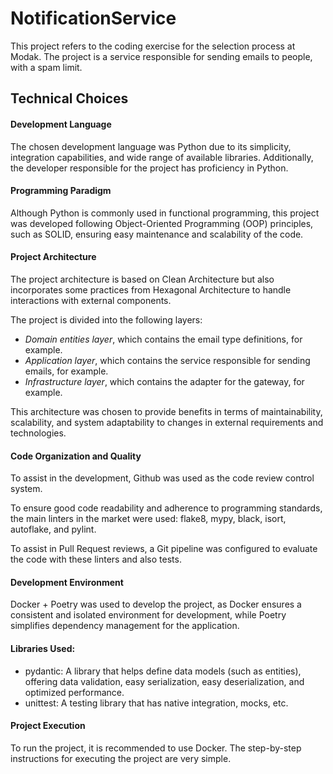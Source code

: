 # NotificationService
This project refers to the coding exercise for the selection process at Modak. The project is a service responsible for sending emails to people, with a spam limit.

## Technical Choices

#### Development Language
The chosen development language was Python due to its simplicity, integration capabilities, and wide range of available libraries. Additionally, the developer responsible for the project has proficiency in Python.

#### Programming Paradigm
Although Python is commonly used in functional programming, this project was developed following Object-Oriented Programming (OOP) principles, such as SOLID, ensuring easy maintenance and scalability of the code.

#### Project Architecture
The project architecture is based on Clean Architecture but also incorporates some practices from Hexagonal Architecture to handle interactions with external components.

The project is divided into the following layers:

- _Domain entities layer_, which contains the email type definitions, for example.
- _Application layer_, which contains the service responsible for sending emails, for example.
- _Infrastructure layer_, which contains the adapter for the gateway, for example.

This architecture was chosen to provide benefits in terms of maintainability, scalability, and system adaptability to changes in external requirements and technologies.

#### Code Organization and Quality
To assist in the development, Github was used as the code review control system.

To ensure good code readability and adherence to programming standards, the main linters in the market were used: flake8, mypy, black, isort, autoflake, and pylint.

To assist in Pull Request reviews, a Git pipeline was configured to evaluate the code with these linters and also tests.

#### Development Environment
Docker + Poetry was used to develop the project, as Docker ensures a consistent and isolated environment for development, while Poetry simplifies dependency management for the application.

#### Libraries Used:

- pydantic: A library that helps define data models (such as entities), offering data validation, easy serialization, easy deserialization, and optimized performance.
- unittest: A testing library that has native integration, mocks, etc.

#### Project Execution
To run the project, it is recommended to use Docker. The step-by-step instructions for executing the project are very simple.

